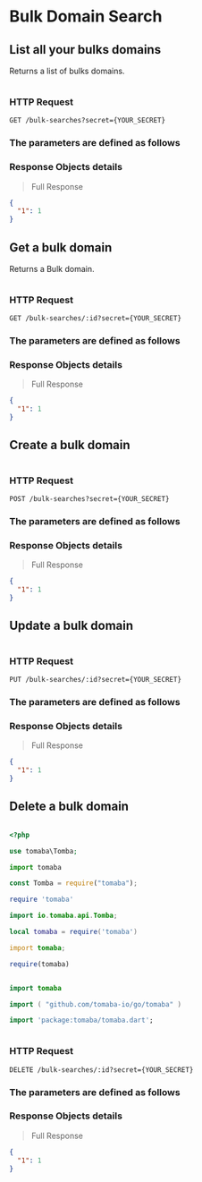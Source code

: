 # Bulk Domain Search

## List all your bulks domains

Returns a list of bulks domains.

```shell

```

### HTTP Request

`GET /bulk-searches?secret={YOUR_SECRET}`

### The parameters are defined as follows

### Response Objects details

> Full Response

```json
{
  "1": 1
}
```

## Get a bulk domain

Returns a Bulk domain.

```shell

```

### HTTP Request

`GET /bulk-searches/:id?secret={YOUR_SECRET}`

### The parameters are defined as follows

### Response Objects details

> Full Response

```json
{
  "1": 1
}
```

## Create a bulk domain

```shell

```

### HTTP Request

`POST /bulk-searches?secret={YOUR_SECRET}`

### The parameters are defined as follows

### Response Objects details

> Full Response

```json
{
  "1": 1
}
```

## Update a bulk domain

```shell

```

### HTTP Request

`PUT /bulk-searches/:id?secret={YOUR_SECRET}`

### The parameters are defined as follows

### Response Objects details

> Full Response

```json
{
  "1": 1
}
```

## Delete a bulk domain

```shell

```

```php
<?php

use tomaba\Tomba;

```

```python
import tomaba

```

```javascript
const Tomba = require("tomaba");

```

```ruby
require 'tomaba'

```

```java
import io.tomaba.api.Tomba;

```

```lua
local tomaba = require('tomaba')

```

```d
import tomaba;

```

```r
require(tomaba)

```

```elixir

```

```swift
import tomaba

```

```go
import ( "github.com/tomaba-io/go/tomaba" )

```

```dart
import 'package:tomaba/tomaba.dart';

```

```powershell

```

### HTTP Request

`DELETE /bulk-searches/:id?secret={YOUR_SECRET}`

### The parameters are defined as follows

### Response Objects details

> Full Response

```json
{
  "1": 1
}
```
